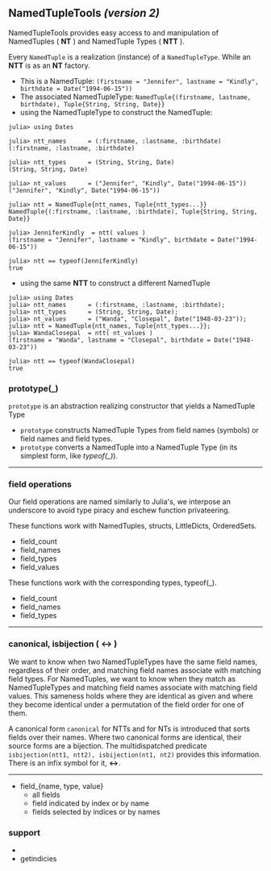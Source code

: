 ## NamedTupleTools _(version 2)_

NamedTupleTools provides easy access to and manipulation of NamedTuples ( __NT__ ) and NamedTuple Types ( __NTT__ ).

Every `NamedTuple` is a realization (instance) of a `NamedTupleType`. While an __NTT__ is as an __NT__ factory.

- This is a NamedTuple: ```(firstname = "Jennifer", lastname = "Kindly", birthdate = Date("1994-06-15"))```
- The associated NamedTupleType: ```NamedTuple{(firstname, lastname, birthdate), Tuple{String, String, Date}}``` 
- using the NamedTupleType to construct the NamedTuple:

```
julia> using Dates

julia> ntt_names      = (:firstname, :lastname, :birthdate)
(:firstname, :lastname, :birthdate)

julia> ntt_types      = (String, String, Date)
(String, String, Date)

julia> nt_values      = ("Jennifer", "Kindly", Date("1994-06-15"))
("Jennifer", "Kindly", Date("1994-06-15"))

julia> ntt = NamedTuple{ntt_names, Tuple{ntt_types...}}
NamedTuple{(:firstname, :lastname, :birthdate), Tuple{String, String, Date}}

julia> JenniferKindly  = ntt( values )
(firstname = "Jennifer", lastname = "Kindly", birthdate = Date("1994-06-15"))

julia> ntt == typeof(JenniferKindly)
true
```

- using the same __NTT__ to construct a different NamedTuple
```
julia> using Dates
julia> ntt_names      = (:firstname, :lastname, :birthdate);
julia> ntt_types      = (String, String, Date);
julia> nt_values      = ("Wanda", "Closepal", Date("1948-03-23"));
julia> ntt = NamedTuple{ntt_names, Tuple{ntt_types...}};
julia> WandaClosepal  = ntt( nt_values )
(firstname = "Wanda", lastname = "Closepal", birthdate = Date("1948-03-23"))

julia> ntt == typeof(WandaClosepal)
true
```

### prototype(_)

`prototype` is an abstraction realizing constructor that yields a NamedTuple Type

- `prototype` constructs NamedTuple Types from field names (symbols) or field names and field types.
- `prototype` converts a NamedTuple into a NamedTuple Type (in its simplest form, like _typeof(\_)_).

----

### field operations

Our field operations are named similarly to Julia's, we interpose an underscore
to avoid type piracy and eschew function privateering. 

These functions work with NamedTuples, structs, LittleDicts, OrderedSets.

- field_count
- field_names
- field_types
- field_values


These functions work with the corresponding types, typeof(_). 

- field_count
- field_names
- field_types

----

### canonical, isbijection ( __↔__ )

We want to know when two NamedTupleTypes have the same field names, regardless of their order, and matching field names associate with matching field types.
For NamedTuples, we want to know when they match as NamedTupleTypes and matching field names associate with matching field values.
This sameness holds where they are identical as given and where they become identical under a permutation of the field order for one of them.

A canonical form `canonical` for NTTs and for NTs is introduced that sorts fields over their names.
Where two canonical forms are identical, their source forms are a bijection.
The multidispatched predicate `isbijection(ntt1, ntt2), isbijection(nt1, nt2)` provides this information.  
There is an infix symbol for it, __↔__.

----



- field_{name, type, value}
    - all fields
    - field indicated by index or by name
    - fields selected by indices or by names


### support
- 
- getindicies
